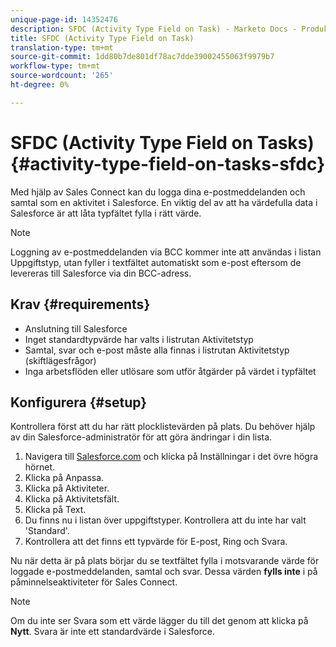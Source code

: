 ```yaml
---
unique-page-id: 14352476
description: SFDC (Activity Type Field on Task) - Marketo Docs - Produktdokumentation
title: SFDC (Activity Type Field on Task)
translation-type: tm+mt
source-git-commit: 1dd80b7de801df78ac7dde39002455063f9979b7
workflow-type: tm+mt
source-wordcount: '265'
ht-degree: 0%

---
```



# SFDC (Activity Type Field on Tasks) {#activity-type-field-on-tasks-sfdc}

Med hjälp av Sales Connect kan du logga dina e-postmeddelanden och samtal som en aktivitet i Salesforce. En viktig del av att ha värdefulla data i Salesforce är att låta typfältet fylla i rätt värde.

>[!NOTE]
>
>Loggning av e-postmeddelanden via BCC kommer inte att användas i listan Uppgiftstyp, utan fyller i textfältet automatiskt som e-post eftersom de levereras till Salesforce via din BCC-adress.

## Krav {#requirements}

* Anslutning till Salesforce
* Inget standardtypvärde har valts i listrutan Aktivitetstyp
* Samtal, svar och e-post måste alla finnas i listrutan Aktivitetstyp (skiftlägesfrågor)
* Inga arbetsflöden eller utlösare som utför åtgärder på värdet i typfältet

## Konfigurera {#setup}

Kontrollera först att du har rätt plocklistevärden på plats. Du behöver hjälp av din Salesforce-administratör för att göra ändringar i din lista.

1. Navigera till [Salesforce.com](https://salesforce.com) och klicka på Inställningar i det övre högra hörnet.
1. Klicka på Anpassa.
1. Klicka på Aktiviteter.
1. Klicka på Aktivitetsfält.
1. Klicka på Text.
1. Du finns nu i listan över uppgiftstyper. Kontrollera att du inte har valt &#39;Standard&#39;.
1. Kontrollera att det finns ett typvärde för E-post, Ring och Svara.

Nu när detta är på plats börjar du se textfältet fylla i motsvarande värde för loggade e-postmeddelanden, samtal och svar. Dessa värden **fylls inte** i på påminnelseaktiviteter för Sales Connect.

>[!NOTE]
>
>Om du inte ser Svara som ett värde lägger du till det genom att klicka på **Nytt**. Svara är inte ett standardvärde i Salesforce.
